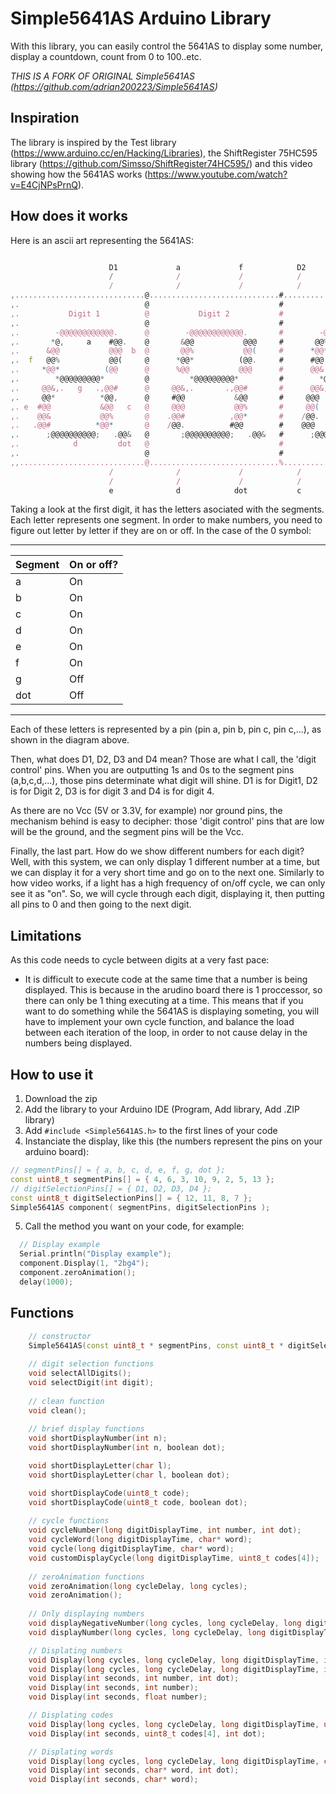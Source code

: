 # Simple5641AS Arduino Library

With this library, you can easily control the 5641AS to display some number, display a countdown, count from 0 to 100..etc.

*THIS IS A FORK OF ORIGINAL Simple5641AS (https://github.com/adrian200223/Simple5641AS)*

## Inspiration

The library is inspired by the Test library (https://www.arduino.cc/en/Hacking/Libraries), the ShiftRegister 75HC595 library (https://github.com/Simsso/ShiftRegister74HC595/) and this video showing how the 5641AS works (https://www.youtube.com/watch?v=E4CjNPsPrnQ).


## How does it works

Here is an ascii art representing the 5641AS:
```javascript

                      D1             a             f            D2            D3              b
                      /              /             /            /             /               /
                      /              /             /            /             /               /
,.............................@.............................#............................/,............................@
,.                            @                             #                            /,                            @
,.           Digit 1          @           Digit 2           #           Digit 3          /,           Digit 4          @
,.                            @                             #                            /,                            @
,.        -@@@@@@@@@@@@.      @        -@@@@@@@@@@@@.       #        -@@@@@@@@@@@@.      /,        -@@@@@@@@@@@@.      @
,.       *@,     a    #@@.    @       &@@           @@@     #       @@%           @@(    /,      ,@@*          (@@.    @
,.      &@@           @@@  b  @       @@%           @@(     #      *@@*          (@@.    /,      #@@           &@@     @
,.  f   @@%           @@(     @      *@@*          (@@.     #      #@@           &@@     /,      @@&           @@%     @
,.     *@@*          (@@      @      %@@           @@@      #      @@&           @@%     /,     .@@*          *@@,     @
,.        *@@@@@@@@@*         @         *@@@@@@@@@*         #        *@@@@@@@@@*         /,        *@@@@@@@@@*         @
,.     @@&,.   g   .,@@#      @     @@&,.       .,@@#       #      @@&,.       .,@@#     /,     @@&,.       .,@@#      @
,.     @@*          *@@,      @     #@@           &@@       #     @@@           @@%      /,     @@(          ,@@*      @
,. e  #@@           &@@   c   @     @@@           @@%       #     @@(          ,@@*      /,    /@@.          #@@       @
,.    @@&           @@%       @    .@@#          ,@@*       #    /@@.          #@@       /,    @@@           @@&       @
,.   .@@#          *@@*       @    /@@.          #@@        #    @@@           @@&       /,    @@%          .@@/       @
,.      ;@@@@@@@@@@;   .@@&   @       ;@@@@@@@@@@;   .@@&   #      ;@@@@@@@@@@;   .@@&   /,      ;@@@@@@@@@@;   .@@&   @
,.            d         dot   @                             #                            /,                            @
,.                            @                             #                            /,                            @
,,............................@.............................%............................/,............................@
                      /              /             /            /             /               /
                      /              /             /            /             /               /
                      e              d            dot           c             g               D4
```


Taking a look at the first digit, it has the letters asociated with the segments. Each letter represents one segment. In order to make numbers, you need to figure out letter by letter if they are on or off. In the case of the 0 symbol:

---------------------------------
|    Segment    |   On or off?  |
| ------------- | ------------- |
|        a      |       On      |
|        b      |       On      |
|        c      |       On      |
|        d      |       On      |
|        e      |       On      |
|        f      |       On      |
|        g      |       Off     |
|       dot     |       Off     |
---------------------------------

Each of these letters is represented by a pin (pin a, pin b, pin c, pin c,...), as shown in the diagram above.


Then, what does D1, D2, D3 and D4 mean? Those are what I call, the 'digit control' pins. When you are outputting 1s and 0s to the segment pins (a,b,c,d,...), those pins determinate what digit will shine. D1 is for Digit1, D2 is for Digit 2, D3 is for digit 3 and D4 is for digit 4.

As there are no Vcc (5V or 3.3V, for example) nor ground pins, the mechanism behind is easy to decipher: those 'digit control' pins that are low will be the ground, and the segment pins will be the Vcc.



Finally, the last part. How do we show different numbers for each digit? Well, with this system, we can only display 1 different number at a time, but we can display it for a very short time and go on to the next one. Similarly to how video works, if a light has a high frequency of on/off cycle, we can only see it as "on". So, we will cycle through each digit, displaying it, then putting all pins to 0 and then going to the next digit.




## Limitations

As this code needs to cycle between digits at a very fast pace:
- It is difficult to execute code at the same time that a number is being displayed. This is because in the arudino board there is 1 proccessor, so there can only be 1 thing executing at a time. This means that if you want to do something while the 5641AS is displaying someting, you will have to implement your own cycle function, and balance the load between each iteration of the loop, in order to not cause delay in the numbers being displayed.


## How to use it

1. Download the zip
2. Add the library to your Arduino IDE (Program, Add library, Add .ZIP library)
3. Add `#include <Simple5641AS.h>` to the first lines of your code
4. Instanciate the display, like this (the numbers represent the pins on your arduino board): 
```c++
// segmentPins[] = { a, b, c, d, e, f, g, dot };
const uint8_t segmentPins[] = { 4, 6, 3, 10, 9, 2, 5, 13 };
// digitSelectionPins[] = { D1, D2, D3, D4 };
const uint8_t digitSelectionPins[] = { 12, 11, 8, 7 };
Simple5641AS component( segmentPins, digitSelectionPins );
```
5. Call the method you want on your code, for example:
```c++
  // Display example
  Serial.println("Display example");
  component.Display(1, "2bg4");
  component.zeroAnimation();
  delay(1000);
```


## Functions
```c++
    // constructor
    Simple5641AS(const uint8_t * segmentPins, const uint8_t * digitSelectionPins);
    
    // digit selection functions
    void selectAllDigits();
    void selectDigit(int digit);
    
    // clean function
    void clean();
    
    // brief display functions
    void shortDisplayNumber(int n);
    void shortDisplayNumber(int n, boolean dot);

    void shortDisplayLetter(char l);
    void shortDisplayLetter(char l, boolean dot);

    void shortDisplayCode(uint8_t code);
    void shortDisplayCode(uint8_t code, boolean dot);
    
    // cycle functions
    void cycleNumber(long digitDisplayTime, int number, int dot);
    void cycleWord(long digitDisplayTime, char* word);
    void cycle(long digitDisplayTime, char* word);
    void customDisplayCycle(long digitDisplayTime, uint8_t codes[4]);
    
    // zeroAnimation functions
    void zeroAnimation(long cycleDelay, long cycles);
    void zeroAnimation();
    
    // Only displaying numbers
    void displayNegativeNumber(long cycles, long cycleDelay, long digitDisplayTime, int number, int dot);
    void displayNumber(long cycles, long cycleDelay, long digitDisplayTime, int number, int dot);

    // Displating numbers
    void Display(long cycles, long cycleDelay, long digitDisplayTime, int number, int dot);
    void Display(long cycles, long cycleDelay, long digitDisplayTime, int number);
    void Display(int seconds, int number, int dot);
    void Display(int seconds, int number);
    void Display(int seconds, float number);

    // Displating codes
    void Display(long cycles, long cycleDelay, long digitDisplayTime, uint8_t codes[4], int dot);
    void Display(int seconds, uint8_t codes[4], int dot);

    // Displating words
    void Display(long cycles, long cycleDelay, long digitDisplayTime, char* word, int dot);
    void Display(int seconds, char* word, int dot);
    void Display(int seconds, char* word);
```
